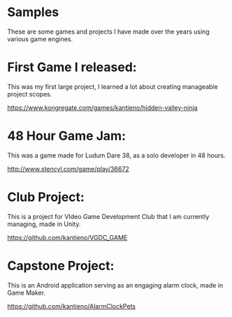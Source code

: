 # Samples
These are some games and projects I have made over the years using various game engines.

# First Game I released: 
This was my first large project, I learned a lot about creating manageable project scopes.

https://www.kongregate.com/games/kantieno/hidden-valley-ninja
# 48 Hour Game Jam:
This was a game made for Ludum Dare 38, as a solo developer in 48 hours.

http://www.stencyl.com/game/play/36672
# Club Project:
This is a project for VIdeo Game Development Club that I am currently managing, made in Unity. 

https://github.com/kantieno/VGDC_GAME
# Capstone Project:
This is an Android application serving as an engaging alarm clock, made in Game Maker. 

https://github.com/kantieno/AlarmClockPets
